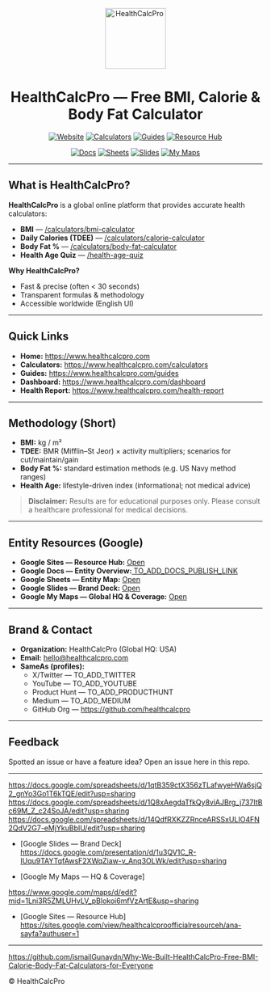 <p align="center">
  <img alt="HealthCalcPro" src="https://www.healthcalcpro.com/" width="120">
</p>

<h1 align="center">HealthCalcPro — Free BMI, Calorie & Body Fat Calculator</h1>

<p align="center">
  <a href="https://www.healthcalcpro.com"><img alt="Website" src="https://img.shields.io/badge/Visit-Website-blue"></a>
  <a href="https://www.healthcalcpro.com/calculators"><img alt="Calculators" src="https://img.shields.io/badge/Open-Calculators-success"></a>
  <a href="https://www.healthcalcpro.com/guides"><img alt="Guides" src="https://img.shields.io/badge/Read-Guides-brightgreen"></a>
  <a href="https://sites.google.com/view/healthcalcproofficialresourceh/ana-sayfa?authuser=1"><img alt="Resource Hub" src="https://img.shields.io/badge/Google-Sites%20Hub-lightgrey"></a>
</p>

<p align="center">
  <a href="TO_ADD_DOCS_PUBLISH_LINK"><img alt="Docs" src="https://img.shields.io/badge/Docs-Entity%20Overview-informational"></a>
  <a href="https://docs.google.com/spreadsheets/d/1qtB359ctX356zTLafwyeHWa6sjQ2_gnYo3Go1T6kTQE/edit?usp=sharing"><img alt="Sheets" src="https://img.shields.io/badge/Sheets-Entity%20Map-yellow"></a>
  <a href="https://docs.google.com/presentation/d/1u3QV1C_R-IUqu9TAYTqfAwsF2XWqZiaw-v_Anq3OLWk/edit?usp=sharing"><img alt="Slides" src="https://img.shields.io/badge/Slides-Brand%20Deck-orange"></a>
  <a href="https://www.google.com/maps/d/edit?mid=1Lni3R5ZMLUHvLV_pBlokoi6mfVzArtE&usp=sharing"><img alt="My Maps" src="https://img.shields.io/badge/My%20Maps-Global%20HQ%20%26%20Coverage-red"></a>
</p>

---

## What is HealthCalcPro?
**HealthCalcPro** is a global online platform that provides accurate health calculators:
- **BMI** — <a href="https://www.healthcalcpro.com/calculators/bmi-calculator">/calculators/bmi-calculator</a>  
- **Daily Calories (TDEE)** — <a href="https://www.healthcalcpro.com/calculators/calorie-calculator">/calculators/calorie-calculator</a>  
- **Body Fat %** — <a href="https://www.healthcalcpro.com/calculators/body-fat-calculator">/calculators/body-fat-calculator</a>  
- **Health Age Quiz** — <a href="https://www.healthcalcpro.com/health-age-quiz">/health-age-quiz</a>

**Why HealthCalcPro?**
- Fast & precise (often < 30 seconds)  
- Transparent formulas & methodology  
- Accessible worldwide (English UI)

---

## Quick Links
- **Home:** https://www.healthcalcpro.com  
- **Calculators:** https://www.healthcalcpro.com/calculators  
- **Guides:** https://www.healthcalcpro.com/guides  
- **Dashboard:** https://www.healthcalcpro.com/dashboard  
- **Health Report:** https://www.healthcalcpro.com/health-report  

---

## Methodology (Short)
- **BMI:** kg / m²  
- **TDEE:** BMR (Mifflin–St Jeor) × activity multipliers; scenarios for cut/maintain/gain  
- **Body Fat %:** standard estimation methods (e.g. US Navy method ranges)  
- **Health Age:** lifestyle-driven index (informational; not medical advice)

> **Disclaimer:** Results are for educational purposes only. Please consult a healthcare professional for medical decisions.

---

## Entity Resources (Google)
- **Google Sites — Resource Hub:** [Open](https://sites.google.com/view/healthcalcproofficialresourceh/ana-sayfa?authuser=1)  
- **Google Docs — Entity Overview:**[ TO_ADD_DOCS_PUBLISH_LINK](https://docs.google.com/document/d/1XKYcKYC17pKeSeUUNznlMJrafaFRzOfvaP4XZ6gcnkE/edit?usp=sharing)   
- **Google Sheets — Entity Map:** [Open](https://docs.google.com/spreadsheets/d/1qtB359ctX356zTLafwyeHWa6sjQ2_gnYo3Go1T6kTQE/edit?usp=sharing)  
- **Google Slides — Brand Deck:** [Open](https://docs.google.com/presentation/d/1u3QV1C_R-IUqu9TAYTqfAwsF2XWqZiaw-v_Anq3OLWk/edit?usp=sharing)  
- **Google My Maps — Global HQ & Coverage:** [Open](https://www.google.com/maps/d/edit?mid=1Lni3R5ZMLUHvLV_pBlokoi6mfVzArtE&usp=sharing)  

---

## Brand & Contact
- **Organization:** HealthCalcPro (Global HQ: USA)  
- **Email:** hello@healthcalcpro.com  
- **SameAs (profiles):**  
  - X/Twitter — TO_ADD_TWITTER  
  - YouTube — TO_ADD_YOUTUBE  
  - Product Hunt — TO_ADD_PRODUCTHUNT  
  - Medium — TO_ADD_MEDIUM  
  - GitHub Org — https://github.com/healthcalcpro  

---

## Feedback
Spotted an issue or have a feature idea? Open an issue here in this repo.

---
https://docs.google.com/spreadsheets/d/1qtB359ctX356zTLafwyeHWa6sjQ2_gnYo3Go1T6kTQE/edit?usp=sharing 
https://docs.google.com/spreadsheets/d/1Q8xAegdaTfkQy8viAJBrg_j737ItBc69M_Z_c24SoJA/edit?usp=sharing 
https://docs.google.com/spreadsheets/d/14QdfRXKZZRnceARSSxULIO4FN2QdV2G7-eMjYkuBbIU/edit?usp=sharing 



- [Google Slides — Brand Deck] 
https://docs.google.com/presentation/d/1u3QV1C_R-IUqu9TAYTqfAwsF2XWqZiaw-v_Anq3OLWk/edit?usp=sharing 

- [Google My Maps — HQ & Coverage]

https://www.google.com/maps/d/edit?mid=1Lni3R5ZMLUHvLV_pBlokoi6mfVzArtE&usp=sharing 

- [Google Sites — Resource Hub] https://sites.google.com/view/healthcalcproofficialresourceh/ana-sayfa?authuser=1 
---
https://github.com/ismailGunaydn/Why-We-Built-HealthCalcPro-Free-BMI-Calorie-Body-Fat-Calculators-for-Everyone 


© HealthCalcPro

